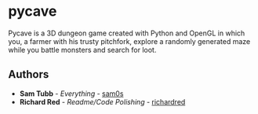 # pycave
Pycave is a 3D dungeon game created with Python and OpenGL in which you, a farmer with his trusty pitchfork, explore a randomly generated maze while you battle monsters and search for loot.

## Authors
* **Sam Tubb** - *Everything* - [sam0s](https://github.com/sam0s)
* **Richard Red** - *Readme/Code Polishing* - [richardred](https://github.com/richardred)
